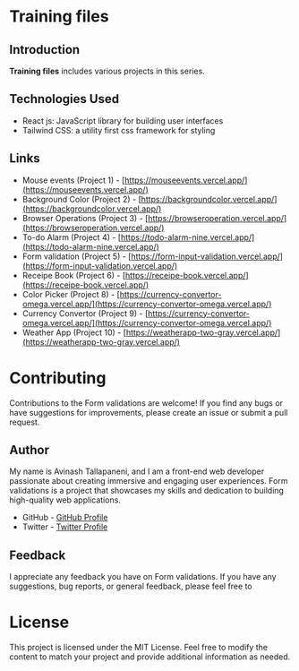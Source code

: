 # Training files

## Introduction

**Training files** includes various projects in this series.

## Technologies Used

- React js: JavaScript library for building user interfaces
- Tailwind CSS: a utility first css framework for styling

## Links

- Mouse events (Project 1) - [https://mouseevents.vercel.app/](https://mouseevents.vercel.app/)
- Background Color (Project 2) - [https://backgroundcolor.vercel.app/](https://backgroundcolor.vercel.app/)
- Browser Operations (Project 3) - [https://browseroperation.vercel.app/](https://browseroperation.vercel.app/)
- To-do Alarm (Project 4) - [https://todo-alarm-nine.vercel.app/](https://todo-alarm-nine.vercel.app/)
- Form validation (Project 5) - [https://form-input-validation.vercel.app/](https://form-input-validation.vercel.app/)
- Receipe Book (Project 6) - [https://receipe-book.vercel.app/](https://receipe-book.vercel.app/)
- Color Picker (Project 8) - [https://currency-convertor-omega.vercel.app/](https://currency-convertor-omega.vercel.app/)
- Currency Convertor (Project 9) - [https://currency-convertor-omega.vercel.app/](https://currency-convertor-omega.vercel.app/)
- Weather App (Project 10) - [https://weatherapp-two-gray.vercel.app/](https://weatherapp-two-gray.vercel.app/)

# Contributing

Contributions to the Form validations are welcome! If you find any bugs or have suggestions for improvements, please create an issue or submit a pull request.

## Author

My name is Avinash Tallapaneni, and I am a front-end web developer passionate about creating immersive and engaging user experiences. Form validations is a project that showcases my skills and dedication to building high-quality web applications.

- GitHub - [GitHub Profile](https://github.com/avinash-tallapaneni)
- Twitter - [Twitter Profile](https://twitter.com/TallapaneniAvi)

## Feedback

I appreciate any feedback you have on Form validations. If you have any suggestions, bug reports, or general feedback, please feel free to

# License

This project is licensed under the MIT License.
Feel free to modify the content to match your project and provide additional information as needed.
